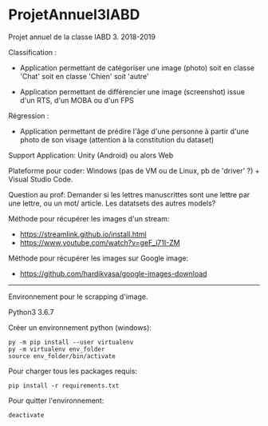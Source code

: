 # ProjetAnnuel3IABD
Projet annuel de la classe IABD 3. 2018-2019


Classification :

- Application permettant de catégoriser une image (photo) soit en classe 'Chat' soit en classe 'Chien' soit
'autre'

- Application permettant de différencier une image (screenshot) issue d'un RTS, d'un MOBA ou d'un FPS

Régression :

- Application permettant de prédire l'âge d'une personne à partir d'une photo de son visage (attention à la
constitution du dataset)

Support Application:
  Unity (Android) ou alors Web


Plateforme pour coder: Windows (pas de VM ou de Linux, pb de 'driver' ?) + Visual Studio Code.

Question au prof: Demander si les lettres manuscrittes sont une lettre par une lettre, ou un mot/ article.
                Les datatsets des autres models?

Méthode pour récupérer les images d'un stream:

  - https://streamlink.github.io/install.html
  - https://www.youtube.com/watch?v=geF_i71I-ZM
  
Méthode pour récupérer les images sur Google image:
  - https://github.com/hardikvasa/google-images-download

______________________________________________________________________________

Environnement pour le scrapping d'image.

Python3 3.6.7

Créer un environnement python (windows):

    py -m pip install --user virtualenv
    py -m virtualenv env_folder
    source env_folder/bin/activate

Pour charger tous les packages requis:
  
    pip install -r requirements.txt
    
Pour quitter l'environnement:

    deactivate
    
